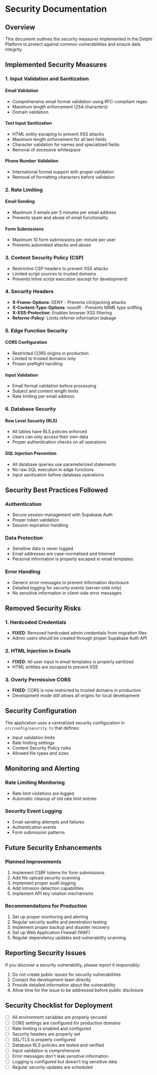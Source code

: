 # Security Documentation

## Overview
This document outlines the security measures implemented in the Delphi Platform to protect against common vulnerabilities and ensure data integrity.

## Implemented Security Measures

### 1. Input Validation and Sanitization

#### Email Validation
- Comprehensive email format validation using RFC-compliant regex
- Maximum length enforcement (254 characters)
- Domain validation

#### Text Input Sanitization
- HTML entity escaping to prevent XSS attacks
- Maximum length enforcement for all text fields
- Character validation for names and specialized fields
- Removal of excessive whitespace

#### Phone Number Validation
- International format support with proper validation
- Removal of formatting characters before validation

### 2. Rate Limiting

#### Email Sending
- Maximum 3 emails per 5 minutes per email address
- Prevents spam and abuse of email functionality

#### Form Submissions
- Maximum 10 form submissions per minute per user
- Prevents automated attacks and abuse

### 3. Content Security Policy (CSP)
- Restrictive CSP headers to prevent XSS attacks
- Limited script sources to trusted domains
- Prevents inline script execution (except for development)

### 4. Security Headers
- **X-Frame-Options**: DENY - Prevents clickjacking attacks
- **X-Content-Type-Options**: nosniff - Prevents MIME type sniffing
- **X-XSS-Protection**: Enables browser XSS filtering
- **Referrer-Policy**: Limits referrer information leakage

### 5. Edge Function Security

#### CORS Configuration
- Restricted CORS origins in production
- Limited to trusted domains only
- Proper preflight handling

#### Input Validation
- Email format validation before processing
- Subject and content length limits
- Rate limiting per email address

### 6. Database Security

#### Row Level Security (RLS)
- All tables have RLS policies enforced
- Users can only access their own data
- Proper authentication checks on all operations

#### SQL Injection Prevention
- All database queries use parameterized statements
- No raw SQL execution in edge functions
- Input sanitization before database operations

## Security Best Practices Followed

### Authentication
- Secure session management with Supabase Auth
- Proper token validation
- Session expiration handling

### Data Protection
- Sensitive data is never logged
- Email addresses are case-normalized and trimmed
- Personal information is properly escaped in email templates

### Error Handling
- Generic error messages to prevent information disclosure
- Detailed logging for security events (server-side only)
- No sensitive information in client-side error messages

## Removed Security Risks

### 1. Hardcoded Credentials
- **FIXED**: Removed hardcoded admin credentials from migration files
- Admin users should be created through proper Supabase Auth API

### 2. HTML Injection in Emails
- **FIXED**: All user input in email templates is properly sanitized
- HTML entities are escaped to prevent XSS

### 3. Overly Permissive CORS
- **FIXED**: CORS is now restricted to trusted domains in production
- Development mode still allows all origins for local development

## Security Configuration

The application uses a centralized security configuration in `src/config/security.ts` that defines:
- Input validation limits
- Rate limiting settings
- Content Security Policy rules
- Allowed file types and sizes

## Monitoring and Alerting

### Rate Limiting Monitoring
- Rate limit violations are logged
- Automatic cleanup of old rate limit entries

### Security Event Logging
- Email sending attempts and failures
- Authentication events
- Form submission patterns

## Future Security Enhancements

### Planned Improvements
1. Implement CSRF tokens for form submissions
2. Add file upload security scanning
3. Implement proper audit logging
4. Add intrusion detection capabilities
5. Implement API key rotation mechanisms

### Recommendations for Production
1. Set up proper monitoring and alerting
2. Regular security audits and penetration testing
3. Implement proper backup and disaster recovery
4. Set up Web Application Firewall (WAF)
5. Regular dependency updates and vulnerability scanning

## Reporting Security Issues

If you discover a security vulnerability, please report it responsibly:
1. Do not create public issues for security vulnerabilities
2. Contact the development team directly
3. Provide detailed information about the vulnerability
4. Allow time for the issue to be addressed before public disclosure

## Security Checklist for Deployment

- [ ] All environment variables are properly secured
- [ ] CORS settings are configured for production domains
- [ ] Rate limiting is enabled and configured
- [ ] Security headers are properly set
- [ ] SSL/TLS is properly configured
- [ ] Database RLS policies are tested and verified
- [ ] Input validation is comprehensive
- [ ] Error messages don't leak sensitive information
- [ ] Logging is configured but doesn't log sensitive data
- [ ] Regular security updates are scheduled